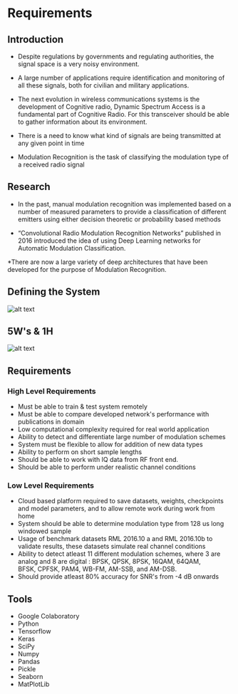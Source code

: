 # Requirements

## Introduction 

*	Despite regulations by governments and regulating authorities, the signal space is a very noisy environment.

*	A large number of applications require identification and monitoring of all these signals, both for civilian and military applications. 

*	The next evolution in wireless communications systems is the development of Cognitive radio, Dynamic Spectrum Access is a fundamental part of Cognitive Radio. For this transceiver should be able to gather information about its environment. 

*	There is a need to know what kind of signals are being transmitted at any given point in time 

*	Modulation Recognition is the task of classifying the modulation type of a received radio signal

## Research 

*	In the past, manual modulation recognition was implemented based on a number of measured parameters to provide a classification of different emitters using either decision theoretic or probability based methods

*	“Convolutional Radio Modulation Recognition Networks” published in 2016 introduced the idea of using Deep Learning networks for Automatic Modulation Classification.

*There are now a large variety of deep architectures that have been developed for the purpose of Modulation Recognition. 
## Defining the System 

![alt text](https://github.com/average1129/MiniProjectSDLC/blob/main/Requirements%20%26%20Research/System%20Overview.jpg)

## 5W's & 1H 

![alt text](https://github.com/average1129/MiniProjectSDLC/blob/main/Requirements%20%26%20Research/5W1H%20.jpg)

## Requirements

### High Level Requirements 

* Must be able to train & test system remotely 
* Must be able to compare developed network's performance with publications in domain
* Low computational complexity required for real world application 
* Ability to detect and differentiate large number of modulation schemes
* System must be flexible to allow for addition of new data types
*  Ability to perform on short sample lengths
*  Should be able to work with IQ data from RF front end. 
*  Should be able to perform under realistic channel conditions  
  
### Low Level Requirements 
*  Cloud based platform required to save datasets, weights, checkpoints and model parameters, and to allow remote work during work from home
*  System should be able to determine modulation type from 128 us long windowed sample
*  Usage of benchmark datasets RML 2016.10 a and RML 2016.10b to validate results, these datasets simulate real channel conditions 
*  Ability to detect atleast 11 different modulation schemes, where 3 are analog and 8 are digital : BPSK, QPSK, 8PSK, 16QAM, 64QAM, BFSK, CPFSK, PAM4, WB-FM, AM-SSB, and AM-DSB.
*  Should provide atleast 80% accuracy for SNR's from -4 dB onwards



## Tools

* Google Colaboratory
* Python 
* Tensorflow
* Keras 
* SciPy
* Numpy 
* Pandas 
* Pickle
* Seaborn
* MatPlotLib 
